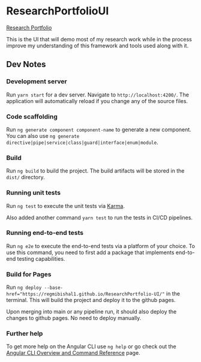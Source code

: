 # ResearchPortfolioUI

[Research Portfolio](https://regmibishal1.github.io/ResearchPortfolio-UI/)

This is the UI that will demo most of my research work while in the process improve my understanding of this framework and tools used along with it.

## Dev Notes

### Development server

Run `yarn start` for a dev server. Navigate to `http://localhost:4200/`. The application will automatically reload if you change any of the source files.

### Code scaffolding

Run `ng generate component component-name` to generate a new component. You can also use `ng generate directive|pipe|service|class|guard|interface|enum|module`.

### Build

Run `ng build` to build the project. The build artifacts will be stored in the `dist/` directory.

### Running unit tests

Run `ng test` to execute the unit tests via [Karma](https://karma-runner.github.io).

Also added another command `yarn test` to run the tests in CI/CD pipelines.

### Running end-to-end tests

Run `ng e2e` to execute the end-to-end tests via a platform of your choice. To use this command, you need to first add a package that implements end-to-end testing capabilities.

### Build for Pages

Run `ng deploy --base-href="https://regmibishal1.github.io/ResearchPortfolio-UI/"` in the terminal. This will build the project and deploy it to the github pages.

Upon merging into main or any pipeline run, it should also deploy the changes to github pages. No need to deploy manually.

### Further help

To get more help on the Angular CLI use `ng help` or go check out the [Angular CLI Overview and Command Reference](https://angular.io/cli) page.
